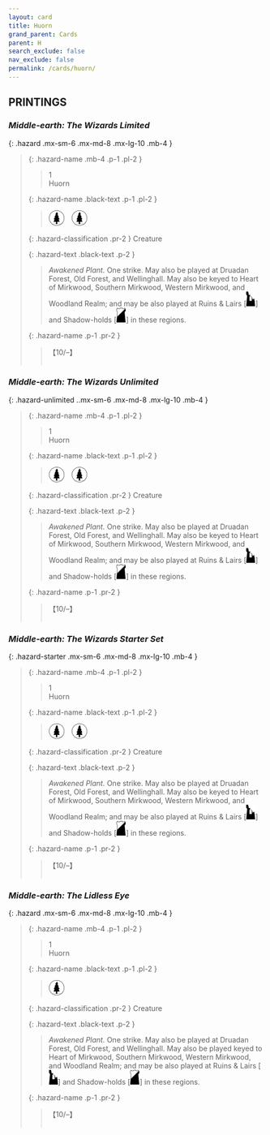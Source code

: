 ```yaml
---
layout: card
title: Huorn
grand_parent: Cards
parent: H
search_exclude: false
nav_exclude: false
permalink: /cards/huorn/
---
```


## PRINTINGS


### _Middle-earth: The Wizards Limited_

{: .hazard .mx-sm-6 .mx-md-8 .mx-lg-10 .mb-4 }
> {: .hazard-name .mb-4 .p-1 .pl-2 }
> > <div class="hazard-mp">1</div>
> > <div class="card-name">Huorn</div>
>
> {: .hazard-name .black-text .p-1 .pl-2 }
> > ![](/assets/images/wilderness.svg)&emsp;![](/assets/images/wilderness.svg)
>
> {: .hazard-classification .pr-2 }
> Creature
>
> {: .hazard-text .black-text .p-2 }
> > _Awakened Plant._ One strike. May also be played at Druadan Forest, Old Forest, and Wellinghall. May also be keyed to Heart of Mirkwood, Southern Mirkwood, Western Mirkwood, and Woodland Realm; and may be also played at Ruins & Lairs \[![](/assets/images/ruinlair.svg)] and Shadow-holds \[![](/assets/images/shadow-hold.svg)] in these regions. 
>
> {: .hazard-name .p-1 .pr-2 }
> > <div class="card-shield">【10/&ndash;】</div>
> > <div class="card-corruption">&nbsp;</div>

### _Middle-earth: The Wizards Unlimited_

{: .hazard-unlimited ..mx-sm-6 .mx-md-8 .mx-lg-10 .mb-4 }
> {: .hazard-name .mb-4 .p-1 .pl-2 }
> > <div class="hazard-mp">1</div>
> > <div class="card-name">Huorn</div>
>
> {: .hazard-name .black-text .p-1 .pl-2 }
> > ![](/assets/images/wilderness.svg)&emsp;![](/assets/images/wilderness.svg)
>
> {: .hazard-classification .pr-2 }
> Creature
>
> {: .hazard-text .black-text .p-2 }
> > _Awakened Plant._ One strike. May also be played at Druadan Forest, Old Forest, and Wellinghall. May also be keyed to Heart of Mirkwood, Southern Mirkwood, Western Mirkwood, and Woodland Realm; and may be also played at Ruins & Lairs \[![](/assets/images/ruinlair.svg)] and Shadow-holds \[![](/assets/images/shadow-hold.svg)] in these regions. 
>
> {: .hazard-name .p-1 .pr-2 }
> > <div class="card-shield">【10/&ndash;】</div>
> > <div class="card-corruption-white">&nbsp;</div>

### _Middle-earth: The Wizards Starter Set_

{: .hazard-starter .mx-sm-6 .mx-md-8 .mx-lg-10 .mb-4 }
> {: .hazard-name .mb-4 .p-1 .pl-2 }
> > <div class="hazard-mp">1</div>
> > <div class="card-name">Huorn</div>
>
> {: .hazard-name .black-text .p-1 .pl-2 }
> > ![](/assets/images/wilderness.svg)&emsp;![](/assets/images/wilderness.svg)
>
> {: .hazard-classification .pr-2 }
> Creature
>
> {: .hazard-text .black-text .p-2 }
> > _Awakened Plant._ One strike. May also be played at Druadan Forest, Old Forest, and Wellinghall. May also be keyed to Heart of Mirkwood, Southern Mirkwood, Western Mirkwood, and Woodland Realm; and may be also played at Ruins & Lairs \[![](/assets/images/ruinlair.svg)] and Shadow-holds \[![](/assets/images/shadow-hold.svg)] in these regions. 
>
> {: .hazard-name .p-1 .pr-2 }
> > <div class="card-shield">【10/&ndash;】</div>
> > <div class="card-corruption-white">&nbsp;</div>

### _Middle-earth: The Lidless Eye_

{: .hazard .mx-sm-6 .mx-md-8 .mx-lg-10 .mb-4 }
> {: .hazard-name .mb-4 .p-1 .pl-2 }
> > <div class="hazard-mp">1</div>
> > <div class="card-name">Huorn</div>
>
> {: .hazard-name .black-text .p-1 .pl-2 }
> > ![](/assets/images/wilderness.svg)
>
> {: .hazard-classification .pr-2 }
> Creature
>
> {: .hazard-text .black-text .p-2 }
> > _Awakened Plant._ One strike. May also be played at Druadan Forest, Old Forest, and Wellinghall. May also be played keyed to Heart of Mirkwood, Southern Mirkwood, Western Mirkwood, and Woodland Realm; and may be also played at Ruins & Lairs \[![](/assets/images/ruinlair.svg)] and Shadow-holds \[![](/assets/images/shadow-hold.svg)] in these regions. 
>
> {: .hazard-name .p-1 .pr-2 }
> > <div class="card-shield">【10/&ndash;】</div>
> > <div class="card-corruption">&nbsp;</div>
